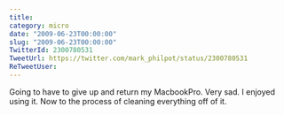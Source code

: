 ```yaml
---
title: 
category: micro
date: "2009-06-23T00:00:00"
slug: "2009-06-23T00:00:00"
TwitterId: 2300780531
TweetUrl: https://twitter.com/mark_philpot/status/2300780531
ReTweetUser: 
---
```


Going to have to give up and return my MacbookPro. Very sad. I enjoyed using it.  Now to the process of cleaning everything off of it.